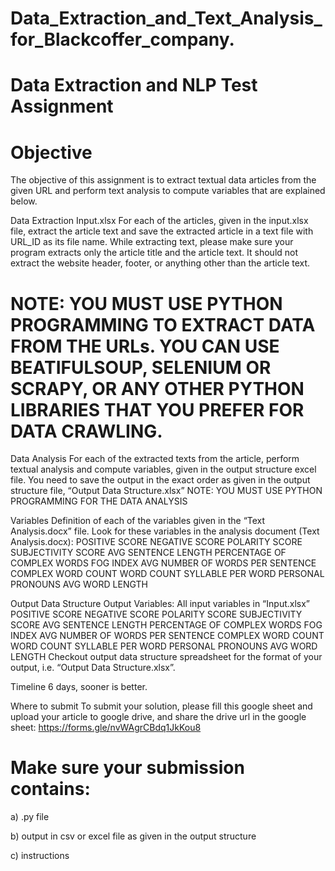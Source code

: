 # Data_Extraction_and_Text_Analysis_for_Blackcoffer_company.


# Data Extraction and NLP Test Assignment

# Objective 
The objective of this assignment is to extract textual data articles from the given URL and perform text analysis to compute variables that are explained below.

Data Extraction Input.xlsx For each of the articles, given in the input.xlsx file, extract the article text and save the extracted article in a text file with URL_ID as its file name. While extracting text, please make sure your program extracts only the article title and the article text. It should not extract the website header, footer, or anything other than the article text.

# NOTE: YOU MUST USE PYTHON PROGRAMMING TO EXTRACT DATA FROM THE URLs. YOU CAN USE BEATIFULSOUP, SELENIUM OR SCRAPY, OR ANY OTHER PYTHON LIBRARIES THAT YOU PREFER FOR DATA CRAWLING.

Data Analysis For each of the extracted texts from the article, perform textual analysis and compute variables, given in the output structure excel file. You need to save the output in the exact order as given in the output structure file, “Output Data Structure.xlsx” NOTE: YOU MUST USE PYTHON PROGRAMMING FOR THE DATA ANALYSIS

Variables Definition of each of the variables given in the “Text Analysis.docx” file. Look for these variables in the analysis document (Text Analysis.docx): POSITIVE SCORE NEGATIVE SCORE POLARITY SCORE SUBJECTIVITY SCORE AVG SENTENCE LENGTH PERCENTAGE OF COMPLEX WORDS FOG INDEX AVG NUMBER OF WORDS PER SENTENCE COMPLEX WORD COUNT WORD COUNT SYLLABLE PER WORD PERSONAL PRONOUNS AVG WORD LENGTH

Output Data Structure Output Variables: All input variables in “Input.xlsx” POSITIVE SCORE NEGATIVE SCORE POLARITY SCORE SUBJECTIVITY SCORE AVG SENTENCE LENGTH PERCENTAGE OF COMPLEX WORDS FOG INDEX AVG NUMBER OF WORDS PER SENTENCE COMPLEX WORD COUNT WORD COUNT SYLLABLE PER WORD PERSONAL PRONOUNS AVG WORD LENGTH Checkout output data structure spreadsheet for the format of your output, i.e. “Output Data Structure.xlsx”.

Timeline 6 days, sooner is better.

Where to submit To submit your solution, please fill this google sheet and upload your article to google drive, and share the drive url in the google sheet: https://forms.gle/nvWAgrCBdq1JkKou8

# Make sure your submission contains: 
a) .py file 

b) output in csv or excel file as given in the output structure 

c) instructions
